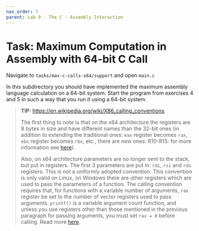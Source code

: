 ```yaml
---
nav_order: 7
parent: Lab 9 - The C - Assembly Interaction
---
```


# Task: Maximum Computation in Assembly with 64-bit C Call

Navigate to `tasks/max-c-calls-x64/support` and open `main.c`

In this subdirectory you should have implemented the maximum assembly language calculation on a 64-bit system.
Start the program from exercises 4 and 5 in such a way that you run it using a 64-bit system.

> **TIP:**
> <https://en.wikipedia.org/wiki/X86_calling_conventions>.
>
> The first thing to note is that on the x64 architecture the registers are 8 bytes in size and have different names than the 32-bit ones (in addition to extending the traditional ones: `eax` register becomes `rax`, `ebx` register becomes `rbx`, etc., there are new ones: R10-R15: for more information see [here](<https://stackoverflow.com/questions/20637569/assembly-registers-in-64-bit-architecture>)).
>
> Also, on x64 architecture parameters are no longer sent to the stack, but put in registers.
> The first 3 parameters are put in: `rdi`, `rsi` and `rdx` registers.
> This is not a uniformly adopted convention.
> This convention is only valid on Linux, on Windows there are other registers which are used to pass the parameters of a function.
> The calling convention requires that, for functions with a variable number of arguments, `rax` register be set to the number of vector registers used to pass arguments.
> `printf()` is a variable argument count function, and unless you use registers other than those mentioned in the previous paragraph for passing arguments, you must set `rax = 0` before calling.
> Read more [here](<https://stackoverflow.com/questions/38335212/calling-printf-in-x86-64-using-gnu-assembler>).
